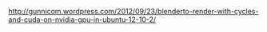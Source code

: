 http://gunnicom.wordpress.com/2012/09/23/blenderto-render-with-cycles-and-cuda-on-nvidia-gpu-in-ubuntu-12-10-2/
